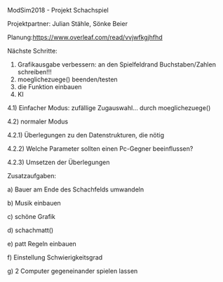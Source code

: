 ModSim2018 - Projekt
Schachspiel

Projektpartner: Julian Stähle, Sönke Beier

Planung:https://www.overleaf.com/read/vvjwfkgjhfhd


Nächste Schritte:
1) Grafikausgabe verbessern: an den Spielfeldrand Buchstaben/Zahlen schreiben!!!
2) moeglichezuege() beenden/testen
3) die Funktion einbauen
4) KI

4.1) Einfacher Modus: zufällige Zugauswahl... durch moeglichezuege()

4.2) normaler Modus 

4.2.1) Überlegungen zu den Datenstrukturen, die nötig 

4.2.2) Welche Parameter sollten einen Pc-Gegner beeinflussen?

4.2.3) Umsetzen der Überlegungen


Zusatzaufgaben:

a) Bauer am Ende des Schachfelds umwandeln

b) Musik einbauen

c) schöne Grafik 

d) schachmatt()

e) patt Regeln einbauen

f) Einstellung Schwierigkeitsgrad

g) 2 Computer gegeneinander spielen lassen
